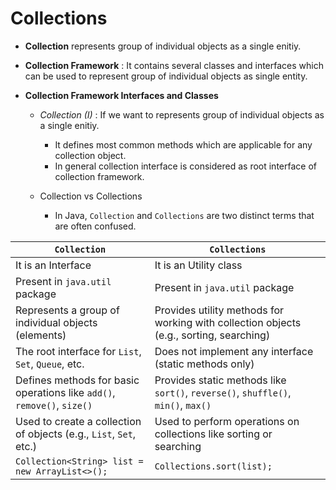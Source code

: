 # Collections

* **Collection** represents group of individual objects as a single enitiy.

* **Collection Framework** : It contains several classes and interfaces which can be used to represent group of individual objects as single entity.

* **Collection Framework Interfaces and Classes**


    - *Collection (I)* : If we want to  represents group of individual objects as a single enitiy.

        - It defines most common methods which are applicable for any collection object.
        - In general collection interface is considered as root interface of collection framework.

    
    - Collection vs Collections
        * In Java, `Collection` and `Collections` are two distinct terms that are often confused.

| `Collection`                                      | `Collections`                                      |
|---------------------------------------------------|---------------------------------------------------|
|It is an Interface                                         |It is an Utility class                                      |
|Present in `java.util` package                                       |Present in `java.util` package                                      |
| Represents a group of individual objects (elements) | Provides utility methods for working with collection objects (e.g., sorting, searching) |
| The root interface for `List`, `Set`, `Queue`, etc. | Does not implement any interface (static methods only) |
| Defines methods for basic operations like `add()`, `remove()`, `size()` | Provides static methods like `sort()`, `reverse()`, `shuffle()`, `min()`, `max()` |
| Used to create a collection of objects (e.g., `List`, `Set`, etc.) | Used to perform operations on collections like sorting or searching |
| `Collection<String> list = new ArrayList<>();`    | `Collections.sort(list);`                         |


